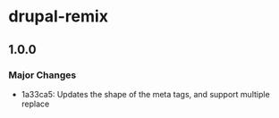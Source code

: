 # drupal-remix

## 1.0.0

### Major Changes

- 1a33ca5: Updates the shape of the meta tags, and support multiple replace
